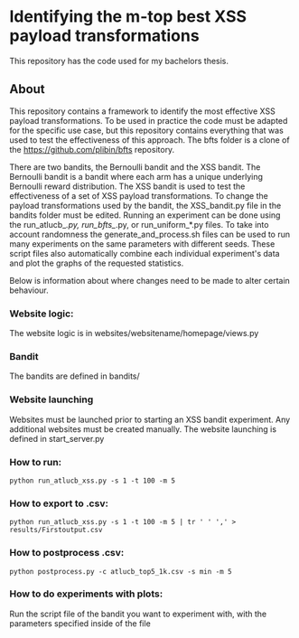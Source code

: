 # Identifying the m-top best XSS payload transformations
This repository has the code used for my bachelors thesis.

## About
This repository contains a framework to identify the most effective XSS payload transformations. To be used in practice the code must be adapted for the specific use case, but this repository contains everything that was used to test the effectiveness of this approach. The bfts folder is a clone of the https://github.com/plibin/bfts repository.

There are two bandits, the Bernoulli bandit and the XSS bandit. The Bernoulli bandit is a bandit where each arm has a unique underlying Bernoulli reward distribution. The XSS bandit is used to test the effectiveness of a set of XSS payload transformations. To change the payload transformations used by the bandit, the XSS_bandit.py file in the bandits folder must be edited. Running an experiment can be done using the run_atlucb_*.py, run_bfts_*.py, or run_uniform_*.py files. To take into account randomness the generate_and_process.sh files can be used to run many experiments on the same parameters with different seeds. These script files also automatically combine each individual experiment's data and plot the graphs of the requested statistics.

Below is information about where changes need to be made to alter certain behaviour.

### Website logic:
The website logic is in websites/websitename/homepage/views.py

### Bandit
The bandits are defined in bandits/

### Website launching
Websites must be launched prior to starting an XSS bandit experiment. Any additional websites must be created manually.
The website launching is defined in start_server.py

### How to run:
```
python run_atlucb_xss.py -s 1 -t 100 -m 5
```

### How to export to .csv:
```
python run_atlucb_xss.py -s 1 -t 100 -m 5 | tr ' ' ',' > results/Firstoutput.csv
```

### How to postprocess .csv:
```
python postprocess.py -c atlucb_top5_1k.csv -s min -m 5
```

### How to do experiments with plots:
Run the script file of the bandit you want to experiment with, with the parameters specified inside of the file
